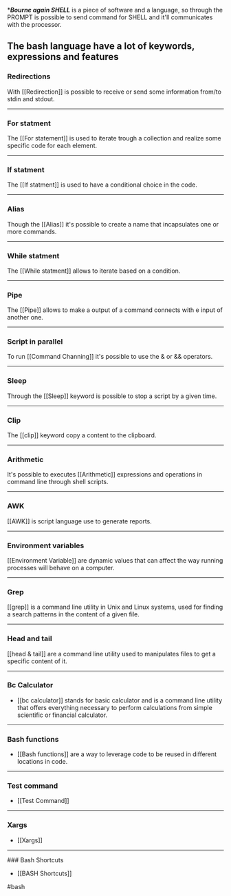 
****Bourne again SHELL*** is a piece of software and a language, so through the PROMPT is possible to send command for SHELL and it'll communicates with the processor.

## The bash language have a lot of keywords, expressions and features

### Redirections

With [[Redirection]] is possible to receive or send some information from/to stdin and stdout.

<hr>

### For statment

The [[For statement]] is used to iterate trough a collection and realize some specific code for each element.

<hr>

### If statment

The [[If statment]] is used to have a conditional choice in the code.

<hr>

### Alias

Though the [[Alias]] it's possible to create a name that incapsulates one or more commands.

<hr>

### While statment

The [[While statment]] allows to iterate based on a condition.

<hr>

### Pipe

The [[Pipe]] allows to make a output of a command connects with e input of another one.

<hr>

### Script in parallel

To run [[Command Channing]] it's possible to use the & or && operators.

<hr>

### Sleep

Through the [[Sleep]] keyword is possible to stop a script by a given time.

<hr>

### Clip

The [[clip]] keyword copy a content to the clipboard.

<hr>

### Arithmetic

It's possible to executes [[Arithmetic]] expressions and operations in command line through shell scripts.

<hr>

### AWK

[[AWK]] is script language use to generate reports.

<hr>

### Environment variables

[[Environment Variable]] are dynamic values that can affect the way running processes will behave on a computer.

<hr>

### Grep

[[grep]] is a command line utility in Unix and Linux systems, used for finding a search patterns in the content of a given file.

<hr>

### Head and tail

[[head & tail]] are a command line utility used to manipulates files to get a specific content of it.

<hr>

### Bc Calculator

* [[bc calculator]] stands for basic calculator and is a command line utility that offers everything necessary to perform calculations from simple scientific or financial calculator.

<hr>

### Bash functions

* [[Bash functions]] are a way to leverage code to be reused in different locations in code.

<hr>

### Test command

* [[Test Command]]

<hr>

### Xargs

* [[Xargs]]

<hr>
### Bash Shortcuts

- [[BASH Shortcuts]]

#bash 